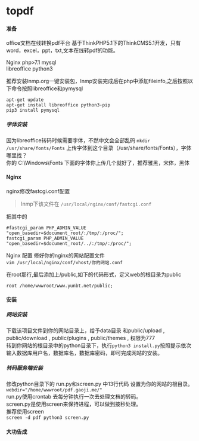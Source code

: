 # topdf

#### 准备
office文档在线转换pdf平台
基于ThinkPHP5.1下的ThinkCMS5.1开发，只有word，excel，ppt，txt,文本在线转pdf的功能。  

Nginx php>7.1 mysql  
libreoffice python3


推荐安装lnmp.org一键安装包，lnmp安装完成后在php中添加fileinfo,之后按照以下命令按照libreoffice和pymysql  

`apt-get update`  
`apt-get install libreoffice python3-pip`  
`pip3 install pymysql`  

##### 字体安装

因为libreoffice转码时候需要字体，不然中文会全部乱码
`mkdir /usr/share/fonts/Fonts`
上传字体到这个目录（/usr/share/fonts/Fonts），字体哪里找？  
你的 C:\Windows\Fonts 下面的字体你上传几个就好了，推荐雅黑，宋体，黑体
#### Nginx  

nginx修改fastcgi.conf配置  
>lnmp下该文件在 `/usr/local/nginx/conf/fastcgi.conf`  

把其中的  
```
#fastcgi_param PHP_ADMIN_VALUE "open_basedir=$document_root/:/tmp/:/proc/";
fastcgi_param PHP_ADMIN_VALUE "open_basedir=$document_root/../:/tmp/:/proc/";
```


Nginx 配置
修好你的nginx的网站配置文件  
`vim /usr/local/nginx/conf/vhost/你的网站.conf`

在root那行,最后添加上/public,如下的代码形式，定义web的根目录为public  

`root /home/wwwroot/www.yunbt.net/public;`

#### 安装
##### 网站安装

下载该项目文件到你的网站目录上，给予data目录 和public/upload , public/download , public/plugins , public/themes , 权限为777   
转到你网站的根目录中的python目录下，执行`python3 install.py`按照提示依次输入数据库用户名，数据库名，数据库密码，即可完成网站的安装。

##### 转码服务端安装
修改python目录下的 run.py和screen.py 中13行代码 设置为你的网站的根目录。  
`webdir="/home/wwwroot/pdf.gaoji.me/"`  
run.py使用crontab 去每分钟执行一次去处理文档的转码。  
screen.py是使用screen来保持进程，可以做到按秒处理。  
推荐使用screen  
`screen -d pdf python3 screen.py`

#### 大功告成




